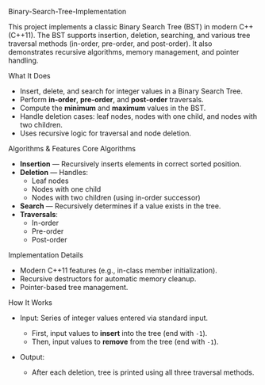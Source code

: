 Binary-Search-Tree-Implementation


This project implements a classic Binary Search Tree (BST) in modern C++ (C++11). The BST supports insertion, deletion, searching, and various tree traversal methods (in-order, pre-order, and post-order). It also demonstrates recursive algorithms, memory management, and pointer handling.

 What It Does
- Insert, delete, and search for integer values in a Binary Search Tree.
- Perform **in-order**, **pre-order**, and **post-order** traversals.
- Compute the **minimum** and **maximum** values in the BST.
- Handle deletion cases: leaf nodes, nodes with one child, and nodes with two children.
- Uses recursive logic for traversal and node deletion.

Algorithms & Features
Core Algorithms
- **Insertion** — Recursively inserts elements in correct sorted position.
- **Deletion** — Handles:
  - Leaf nodes
  - Nodes with one child
  - Nodes with two children (using in-order successor)
- **Search** — Recursively determines if a value exists in the tree.
- **Traversals**:
  - In-order
  - Pre-order
  - Post-order

Implementation Details
- Modern C++11 features (e.g., in-class member initialization).
- Recursive destructors for automatic memory cleanup.
- Pointer-based tree management.

How It Works
- Input: Series of integer values entered via standard input.
  - First, input values to **insert** into the tree (end with `-1`).
  - Then, input values to **remove** from the tree (end with `-1`).

- Output:
  - After each deletion, tree is printed using all three traversal methods.
